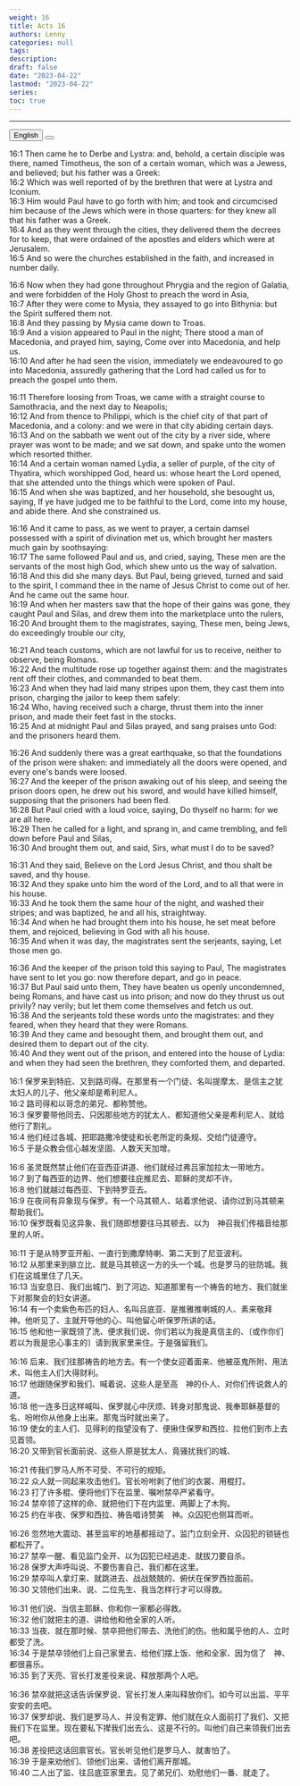 ```yaml
---
weight: 16
title: Acts 16
authors: Lenny
categories: null
tags: 
description: 
draft: false
date: "2023-04-22"
lastmod: "2023-04-22"
series:
toc: true
---
```



<!--more-->
---

<!-- Tab links -->
<div class="tab">
  <button class="tablinks active" onclick="tablabel(event, 'english')">English</button>
  <button class="tablinks" onclick="tablabel(event, 'chinese')"></button>
  
</div>

<!-- Tab content -->
<div id="english" class="tabcontent" style="display:block">

16:1 Then came he to Derbe and Lystra: and, behold, a certain disciple was there, named Timotheus, the son of a certain woman, which was a Jewess, and believed; but his father was a Greek:  
16:2 Which was well reported of by the brethren that were at Lystra and Iconium.  
16:3 Him would Paul have to go forth with him; and took and circumcised him because of the Jews which were in those quarters: for they knew all that his father was a Greek.  
16:4 And as they went through the cities, they delivered them the decrees for to keep, that were ordained of the apostles and elders which were at Jerusalem.  
16:5 And so were the churches established in the faith, and increased in number daily.  

16:6 Now when they had gone throughout Phrygia and the region of Galatia, and were forbidden of the Holy Ghost to preach the word in Asia,  
16:7 After they were come to Mysia, they assayed to go into Bithynia: but the Spirit suffered them not.  
16:8 And they passing by Mysia came down to Troas.  
16:9 And a vision appeared to Paul in the night; There stood a man of Macedonia, and prayed him, saying, Come over into Macedonia, and help us.  
16:10 And after he had seen the vision, immediately we endeavoured to go into Macedonia, assuredly gathering that the Lord had called us for to preach the gospel unto them.  

16:11 Therefore loosing from Troas, we came with a straight course to Samothracia, and the next day to Neapolis;  
16:12 And from thence to Philippi, which is the chief city of that part of Macedonia, and a colony: and we were in that city abiding certain days.  
16:13 And on the sabbath we went out of the city by a river side, where prayer was wont to be made; and we sat down, and spake unto the women which resorted thither.  
16:14 And a certain woman named Lydia, a seller of purple, of the city of Thyatira, which worshipped God, heard us: whose heart the Lord opened, that she attended unto the things which were spoken of Paul.  
16:15 And when she was baptized, and her household, she besought us, saying, If ye have judged me to be faithful to the Lord, come into my house, and abide there. And she constrained us.  

16:16 And it came to pass, as we went to prayer, a certain damsel possessed with a spirit of divination met us, which brought her masters much gain by soothsaying:  
16:17 The same followed Paul and us, and cried, saying, These men are the servants of the most high God, which shew unto us the way of salvation.  
16:18 And this did she many days. But Paul, being grieved, turned and said to the spirit, I command thee in the name of Jesus Christ to come out of her. And he came out the same hour.  
16:19 And when her masters saw that the hope of their gains was gone, they caught Paul and Silas, and drew them into the marketplace unto the rulers,  
16:20 And brought them to the magistrates, saying, These men, being Jews, do exceedingly trouble our city,  

16:21 And teach customs, which are not lawful for us to receive, neither to observe, being Romans.  
16:22 And the multitude rose up together against them: and the magistrates rent off their clothes, and commanded to beat them.  
16:23 And when they had laid many stripes upon them, they cast them into prison, charging the jailor to keep them safely:  
16:24 Who, having received such a charge, thrust them into the inner prison, and made their feet fast in the stocks.  
16:25 And at midnight Paul and Silas prayed, and sang praises unto God: and the prisoners heard them.  

16:26 And suddenly there was a great earthquake, so that the foundations of the prison were shaken: and immediately all the doors were opened, and every one's bands were loosed.  
16:27 And the keeper of the prison awaking out of his sleep, and seeing the prison doors open, he drew out his sword, and would have killed himself, supposing that the prisoners had been fled.  
16:28 But Paul cried with a loud voice, saying, Do thyself no harm: for we are all here.  
16:29 Then he called for a light, and sprang in, and came trembling, and fell down before Paul and Silas,  
16:30 And brought them out, and said, Sirs, what must I do to be saved?  

16:31 And they said, Believe on the Lord Jesus Christ, and thou shalt be saved, and thy house.  
16:32 And they spake unto him the word of the Lord, and to all that were in his house.  
16:33 And he took them the same hour of the night, and washed their stripes; and was baptized, he and all his, straightway.  
16:34 And when he had brought them into his house, he set meat before them, and rejoiced, believing in God with all his house.  
16:35 And when it was day, the magistrates sent the serjeants, saying, Let those men go.  

16:36 And the keeper of the prison told this saying to Paul, The magistrates have sent to let you go: now therefore depart, and go in peace.  
16:37 But Paul said unto them, They have beaten us openly uncondemned, being Romans, and have cast us into prison; and now do they thrust us out privily? nay verily; but let them come themselves and fetch us out.  
16:38 And the serjeants told these words unto the magistrates: and they feared, when they heard that they were Romans.  
16:39 And they came and besought them, and brought them out, and desired them to depart out of the city.  
16:40 And they went out of the prison, and entered into the house of Lydia: and when they had seen the brethren, they comforted them, and departed.  
</div>

<div id="chinese" class="tabcontent">

16:1 保罗来到特庇、又到路司得。在那里有一个门徒、名叫提摩太、是信主之犹太妇人的儿子、他父亲却是希利尼人。  
16:2 路司得和以哥念的弟兄、都称赞他。  
16:3 保罗要带他同去、只因那些地方的犹太人、都知道他父亲是希利尼人、就给他行了割礼。  
16:4 他们经过各城、把耶路撒冷使徒和长老所定的条规、交给门徒遵守。  
16:5 于是众教会信心越发坚固、人数天天加增。  

16:6 圣灵既然禁止他们在亚西亚讲道、他们就经过弗吕家加拉太一带地方。  
16:7 到了每西亚的边界、他们想要往庇推尼去、耶稣的灵却不许。  
16:8 他们就越过每西亚、下到特罗亚去。  
16:9 在夜间有异象现与保罗。有一个马其顿人、站着求他说、请你过到马其顿来帮助我们。  
16:10 保罗既看见这异象、我们随即想要往马其顿去、以为　神召我们传福音给那里的人听。  

16:11 于是从特罗亚开船、一直行到撒摩特喇、第二天到了尼亚波利。  
16:12 从那里来到腓立比、就是马其顿这一方的头一个城。也是罗马的驻防城。我们在这城里住了几天。  
16:13 当安息日、我们出城门、到了河边、知道那里有一个祷告的地方、我们就坐下对那聚会的妇女讲道。  
16:14 有一个卖紫色布匹的妇人、名叫吕底亚、是推雅推喇城的人、素来敬拜　神。他听见了、主就开导他的心、叫他留心听保罗所讲的话。  
16:15 他和他一家既领了洗、便求我们说、你们若以为我是真信主的、〔或作你们若以为我是忠心事主的〕请到我家里来住。于是强留我们。  

16:16 后来、我们往那祷告的地方去。有一个使女迎着面来、他被巫鬼所附、用法术、叫他主人们大得财利。  
16:17 他跟随保罗和我们、喊着说、这些人是至高　神的仆人、对你们传说救人的道。  
16:18 他一连多日这样喊叫、保罗就心中厌烦、转身对那鬼说、我奉耶稣基督的名、吩咐你从他身上出来。那鬼当时就出来了。  
16:19 使女的主人们、见得利的指望没有了、便揪住保罗和西拉、拉他们到市上去见首领。  
16:20 又带到官长面前说、这些人原是犹太人、竟骚扰我们的城、  

16:21 传我们罗马人所不可受、不可行的规矩。  
16:22 众人就一同起来攻击他们。官长吩咐剥了他们的衣裳、用棍打。  
16:23 打了许多棍、便将他们下在监里、嘱咐禁卒严紧看守。  
16:24 禁卒领了这样的命、就把他们下在内监里、两脚上了木狗。  
16:25 约在半夜、保罗和西拉、祷告唱诗赞美　神。众囚犯也侧耳而听。  

16:26 忽然地大震动、甚至监牢的地基都摇动了。监门立刻全开、众囚犯的锁链也都松开了。  
16:27 禁卒一醒、看见监门全开、以为囚犯已经逃走、就拔刀要自杀。  
16:28 保罗大声呼叫说、不要伤害自己、我们都在这里。  
16:29 禁卒叫人拿灯来、就跳进去、战战兢兢的、俯伏在保罗西拉面前。  
16:30 又领他们出来、说、二位先生、我当怎样行才可以得救。  

16:31 他们说、当信主耶稣、你和你一家都必得救。  
16:32 他们就把主的道、讲给他和他全家的人听。  
16:33 当夜、就在那时候、禁卒把他们带去、洗他们的伤。他和属乎他的人、立时都受了洗。  
16:34 于是禁卒领他们上自己家里去、给他们摆上饭、他和全家、因为信了　神、都很喜乐。  
16:35 到了天亮、官长打发差役来说、释放那两个人吧。  

16:36 禁卒就把这话告诉保罗说、官长打发人来叫释放你们。如今可以出监、平平安安的去吧。  
16:37 保罗却说、我们是罗马人、并没有定罪、他们就在众人面前打了我们、又把我们下在监里。现在要私下撵我们出去么、这是不行的。叫他们自己来领我们出去吧。  
16:38 差役把这话回禀官长。官长听见他们是罗马人、就害怕了。  
16:39 于是来劝他们、领他们出来、请他们离开那城。  
16:40 二人出了监、往吕底亚家里去。见了弟兄们、劝慰他们一番、就走了。  
</div>